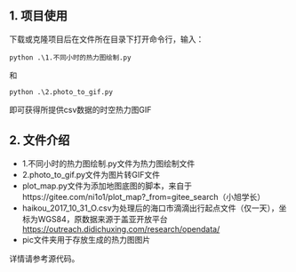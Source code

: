 ## 1. 项目使用

下载或克隆项目后在文件所在目录下打开命令行，输入：

`python .\1.不同小时的热力图绘制.py`

和

`python .\2.photo_to_gif.py`

即可获得所提供csv数据的时空热力图GIF

## 2. 文件介绍

+ 1.不同小时的热力图绘制.py文件为热力图绘制文件
+ 2.photo_to_gif.py文件为图片转GIF文件
+ plot_map.py文件为添加地图底图的脚本，来自于https://gitee.com/ni1o1/plot_map?_from=gitee_search（小旭学长）
+ haikou_2017_10_31_O.csv为处理后的海口市滴滴出行起点文件（仅一天），坐标为WGS84，原数据来源于盖亚开放平台 https://outreach.didichuxing.com/research/opendata/
+ pic文件夹用于存放生成的热力图图片

详情请参考源代码。

